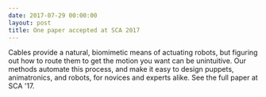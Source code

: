```yaml
---
date: 2017-07-29 00:00:00
layout: post
title: One paper accepted at SCA 2017
---
```


Cables provide a natural, biomimetic means of actuating robots, but figuring out how to route them to get the motion you want can be unintuitive. Our methods automate this process, and make it easy to design puppets, animatronics, and robots, for novices and experts alike. See the full paper at SCA '17.